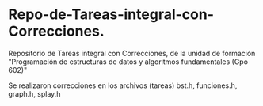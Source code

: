 # Repo-de-Tareas-integral-con-Correcciones.
Repositorio de Tareas integral con Correcciones, de la unidad de formación "Programación de estructuras de datos y algoritmos fundamentales (Gpo 602)"


Se realizaron correcciones en los archivos (tareas) bst.h, funciones.h, graph.h, splay.h
